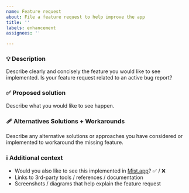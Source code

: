 ```yaml
---
name: Feature request
about: File a feature request to help improve the app
title: ''
labels: enhancement
assignees: ''

---
```


### :bulb: Description

Describe clearly and concisely the feature you would like to see implemented. Is your feature request related to an active bug report?

### :white_check_mark: Proposed solution

Describe what you would like to see happen.

### :adhesive_bandage: Alternatives Solutions + Workarounds

Describe any alternative solutions or approaches you have considered or implemented to workaround the missing feature.

### :information_source: Additional context

- Would you also like to see this implemented in [Mist.app](https://github.com/ninxsoft/Mist)? :white_check_mark: / :x:
- Links to 3rd-party tools / references / documentation
- Screenshots / diagrams that help explain the feature request
